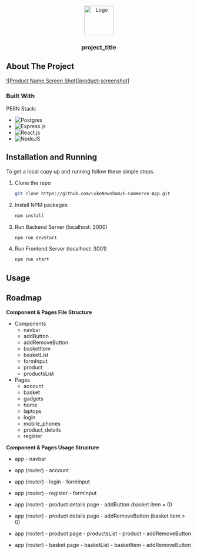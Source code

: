 <!-- PROJECT LOGO -->
<br />
<div align="center">
  <a href="https://github.com/github_username/repo_name">
    <img src="images/logo.png" alt="Logo" width="80" height="80">
  </a>
<h3 align="center">project_title</h3> 
</div>



## About The Project

[![Product Name Screen Shot][product-screenshot]](https://example.com)


### Built With
PERN Stack:
* ![Postgres]
* ![Express.js]
* ![React.js]
* ![NodeJS]



## Installation and Running

To get a local copy up and running follow these simple steps.

1. Clone the repo
   ```sh
   git clone https://github.com/LukeNewsham/E-Commerce-App.git
   ```
   
2. Install NPM packages
   ```sh
   npm install 
    ``` 
  
3. Run Backend Server (localhost: 3000)
    ```sh
    npm run devStart 
    ```  
    
 4. Run Frontend Server (localhost: 3001)
      ```sh
      npm run start    
      ```

## Usage




## Roadmap

**Component & Pages File Structure**
- Components
    - navbar
    - addButton
    - addRemoveButton
    - basketItem
    - basketList
    - formInput
    - product
    - productsList
- Pages
    - account
    - basket
    - gadgets
    - home
    - laptops
    - login
    - mobile_phones
    - product_details
    - register
    
**Component & Pages Usage Structure**
- app - navbar

- app (router)  -  account
- app (router)  -  login  - formInput 
- app (router)  -  register  -  formInput
- app (router)  -  product details page - addButton (basket item = 0)
- app (router)  -  product details page - addRemoveButton (basket item > 0)                                               
- app (router)  -  product page  -  productsList  -  product  -  addRemoveButton
- app (router)  -  basket page  -  basketList  -  basketItem  -  addRemoveButton



<!-- MARKDOWN LINKS & IMAGES -->
[Postgres]: https://img.shields.io/badge/postgres-%23316192.svg?style=for-the-badge&logo=postgresql&logoColor=white
[Express.js]: https://img.shields.io/badge/express.js-%23404d59.svg?style=for-the-badge&logo=express&logoColor=%2361DAFB
[React.js]: https://img.shields.io/badge/React-20232A?style=for-the-badge&logo=react&logoColor=61DAFB
[NodeJS]: https://img.shields.io/badge/node.js-6DA55F?style=for-the-badge&logo=node.js&logoColor=white
